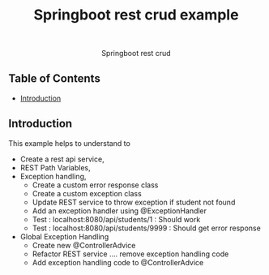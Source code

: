 <h1 align="center"> Springboot rest crud example </h1> <br>

<p align="center">
  Springboot rest crud
</p>


## Table of Contents

- [Introduction](#introduction)



## Introduction
This example helps to understand to
- Create a rest api service,
- REST Path Variables,
- Exception handling,
  - Create a custom error response class
  - Create a custom exception class
  - Update REST service to throw exception if student not found
  - Add an exception handler using @ExceptionHandler
  - Test : localhost:8080/api/students/1 : Should work
  - Test : localhost:8080/api/students/9999 : Should get error response
- Global Exception Handling
  - Create new @ControllerAdvice
  - Refactor REST service .... remove exception handling code
  - Add exception handling code to @ControllerAdvice